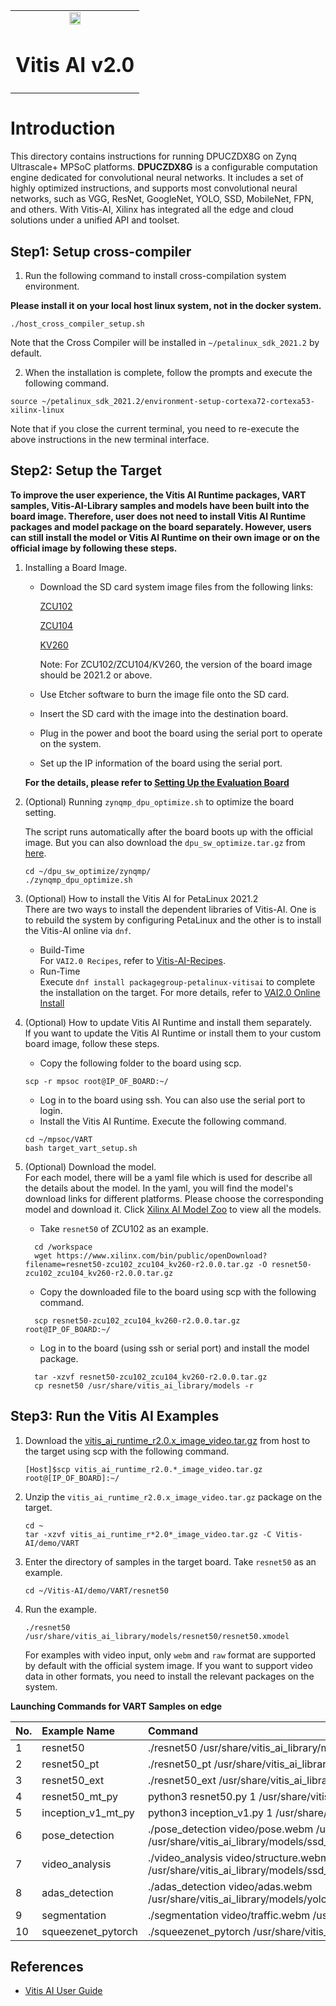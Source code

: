 <table width="100%">
  <tr width="100%">
    <td align="center"><img src="https://www.xilinx.com/content/dam/xilinx/imgs/press/media-kits/corporate/xilinx-logo.png" width="30%"/><h1>Vitis AI v2.0</h1>
    </td>
 </tr>
 </table>

# Introduction
This directory contains instructions for running DPUCZDX8G on Zynq Ultrascale+ MPSoC platforms.
**DPUCZDX8G**  is a configurable computation engine dedicated for convolutional neural networks.
It includes a set of highly optimized instructions, and supports most convolutional neural networks, such as VGG, ResNet, GoogleNet, YOLO, SSD, MobileNet, FPN, and others.
With Vitis-AI, Xilinx has integrated all the edge and cloud solutions under a unified API and toolset.

## Step1: Setup cross-compiler
1. Run the following command to install cross-compilation system environment.

**Please install it on your local host linux system, not in the docker system.**
```
./host_cross_compiler_setup.sh
```
Note that the Cross Compiler will be installed in `~/petalinux_sdk_2021.2` by default. 

2. When the installation is complete, follow the prompts and execute the following command.
```
source ~/petalinux_sdk_2021.2/environment-setup-cortexa72-cortexa53-xilinx-linux
```
Note that if you close the current terminal, you need to re-execute the above instructions in the new terminal interface.


## Step2: Setup the Target

**To improve the user experience, the Vitis AI Runtime packages, VART samples, Vitis-AI-Library samples and
models have been built into the board image. Therefore, user does not need to install Vitis AI
Runtime packages and model package on the board separately. However, users can still install
the model or Vitis AI Runtime on their own image or on the official image by following these
steps.**

1. Installing a Board Image.
	* Download the SD card system image files from the following links:  
	
		[ZCU102](https://www.xilinx.com/member/forms/download/design-license-xef.html?filename=xilinx-zcu102-dpu-v2021.2-v2.0.0.img.gz)  
	
		[ZCU104](https://www.xilinx.com/member/forms/download/design-license-xef.html?filename=xilinx-zcu104-dpu-v2021.2-v2.0.0.img.gz)  
		
		[KV260](https://www.xilinx.com/member/forms/download/design-license-xef.html?filename=xilinx-kv260-dpu-v2021.2-v2.0.0.img.gz) 
		
	
      	Note: For ZCU102/ZCU104/KV260, the version of the board image should be 2021.2 or above.  

	* Use Etcher software to burn the image file onto the SD card.
	* Insert the SD card with the image into the destination board.
	* Plug in the power and boot the board using the serial port to operate on the system.
	* Set up the IP information of the board using the serial port.
	
	**For the details, please refer to [Setting Up the Evaluation Board](https://docs.xilinx.com/r/en-US/ug1414-vitis-ai/Setting-Up-the-Evaluation-Board)**

2. (Optional) Running `zynqmp_dpu_optimize.sh` to optimize the board setting.
	
	The script runs automatically after the board boots up with the official image.
	But you can also download the `dpu_sw_optimize.tar.gz` from [here](../../../dsa/DPU-TRD/app/dpu_sw_optimize.tar.gz).
	```
	cd ~/dpu_sw_optimize/zynqmp/
	./zynqmp_dpu_optimize.sh
	```	

3. (Optional) How to install the Vitis AI for PetaLinux 2021.2  
	There are two ways to install the dependent libraries of Vitis-AI. One is to rebuild the system by configuring PetaLinux and the other is to install the Vitis-AI online via `dnf`.
	* Build-Time  
	  For `VAI2.0 Recipes`, refer to [Vitis-AI-Recipes](../../../tools/Vitis-AI-Recipes).  
	* Run-Time   
	  Execute `dnf install packagegroup-petalinux-vitisai` to complete the installation on the target. For more details, refer to [VAI2.0 Online Install](../../../tools/Vitis-AI-Recipes#to-install-the-vai20-online) 
	
4. (Optional) How to update Vitis AI Runtime and install them separately.  
    If you want to update the Vitis AI Runtime or install them to your custom board image, follow these steps.
	* Copy the following folder to the board using scp.
	```
	scp -r mpsoc root@IP_OF_BOARD:~/
	```
	* Log in to the board using ssh. You can also use the serial port to login.
	* Install the Vitis AI Runtime. Execute the following command.
	```
	cd ~/mpsoc/VART
	bash target_vart_setup.sh
	```
5. (Optional) Download the model.  	
	For each model, there will be a yaml file which is used for describe all the details about the model. 
	In the yaml, you will find the model's download links for different platforms. Please choose the corresponding model and download it.
	Click [Xilinx AI Model Zoo](../../../models/AI-Model-Zoo/model-list) to view all the models.
	
	* Take `resnet50` of ZCU102 as an example.
	```
	  cd /workspace
	  wget https://www.xilinx.com/bin/public/openDownload?filename=resnet50-zcu102_zcu104_kv260-r2.0.0.tar.gz -O resnet50-zcu102_zcu104_kv260-r2.0.0.tar.gz
	```	
	* Copy the downloaded file to the board using scp with the following command. 
	```
	  scp resnet50-zcu102_zcu104_kv260-r2.0.0.tar.gz root@IP_OF_BOARD:~/
	```
	* Log in to the board (using ssh or serial port) and install the model package.
	```
	  tar -xzvf resnet50-zcu102_zcu104_kv260-r2.0.0.tar.gz
	  cp resnet50 /usr/share/vitis_ai_library/models -r
	```
	  
## Step3: Run the Vitis AI Examples

1. Download the [vitis_ai_runtime_r2.0.x_image_video.tar.gz](https://www.xilinx.com/bin/public/openDownload?filename=vitis_ai_runtime_r2.0.0_image_video.tar.gz) from host to the target using scp with the following command.
	```
	[Host]$scp vitis_ai_runtime_r2.0.*_image_video.tar.gz root@[IP_OF_BOARD]:~/
	```
2. Unzip the `vitis_ai_runtime_r2.0.x_image_video.tar.gz` package on the target.
	```
	cd ~
	tar -xzvf vitis_ai_runtime_r*2.0*_image_video.tar.gz -C Vitis-AI/demo/VART
	```
3. Enter the directory of samples in the target board. Take `resnet50` as an example.
	```
	cd ~/Vitis-AI/demo/VART/resnet50
	```
4. Run the example.
	```
	./resnet50 /usr/share/vitis_ai_library/models/resnet50/resnet50.xmodel
	```

	For examples with video input, only `webm` and `raw` format are supported by default with the official system image. 
	If you want to support video data in other formats, you need to install the relevant packages on the system. 

 <summary><b>Launching Commands for VART Samples on edge </b></summary>
 
| No\. | Example Name             | Command                                                      |
| :--- | :----------------------- | :----------------------------------------------------------- |
| 1    | resnet50                 | ./resnet50 /usr/share/vitis_ai_library/models/resnet50/resnet50.xmodel                              |
| 2    | resnet50_pt              | ./resnet50_pt /usr/share/vitis_ai_library/models/resnet50_pt/resnet50_pt.xmodel ../images/001.jpg                           |
| 3    | resnet50_ext             | ./resnet50_ext /usr/share/vitis_ai_library/models/resnet50/resnet50.xmodel ../images/001.jpg                           |
| 4    | resnet50_mt_py           | python3 resnet50.py 1 /usr/share/vitis_ai_library/models/resnet50/resnet50.xmodel                    |
| 5    | inception_v1_mt_py       | python3 inception_v1.py 1 /usr/share/vitis_ai_library/models/inception_v1_tf/inception_v1_tf.xmodel               |
| 6    | pose_detection           | ./pose_detection video/pose.webm /usr/share/vitis_ai_library/models/sp_net/sp_net.xmodel /usr/share/vitis_ai_library/models/ssd_pedestrian_pruned_0_97/ssd_pedestrian_pruned_0_97.xmodel         |
| 7    | video_analysis           | ./video_analysis video/structure.webm /usr/share/vitis_ai_library/models/ssd_traffic_pruned_0_9/ssd_traffic_pruned_0_9.xmodel    |
| 8    | adas_detection           | ./adas_detection video/adas.webm /usr/share/vitis_ai_library/models/yolov3_adas_pruned_0_9/yolov3_adas_pruned_0_9.xmodel         |
| 9    | segmentation             | ./segmentation video/traffic.webm /usr/share/vitis_ai_library/models/fpn/fpn.xmodel        |
| 10   | squeezenet_pytorch       | ./squeezenet_pytorch /usr/share/vitis_ai_library/models/squeezenet_pt/squeezenet_pt.xmodel        |

## References
- [Vitis AI User Guide](https://www.xilinx.com/html_docs/vitis_ai/2_0/index.html)
